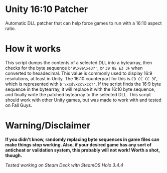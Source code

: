 # Unity 16:10 Patcher
Automatic DLL patcher that can help force games to run with a 16:10 aspect ratio.

# How it works
This script dumps the contents of a selected DLL into a bytearray, then checks for the byte sequence `b'9\x8e\xe3?'`, or `39 8E E3 3F` when converted to hexadecimal. This value is commonly used to display 16:9 resolutions, at least in Unity. The 16:10 counterpart for this is `CD CC CC 3F`, which is represented with `b'\xcd\xcc\xcc?'`. If the script finds the 16:9 byte sequence in the bytearray, it will replace it with the 16:10 byte sequence, and finally write the patched bytearray to the selected DLL. This script should work with other Unity games, but was made to work with and tested on Fall Guys.

# Warning/Disclaimer
**If you didn't know, randomly replacing byte sequences in game files can make things stop working. Also, if your desired game has any sort of anticheat or validation system, this probably will not work! Worth a shot, though.**

*Tested working on Steam Deck with SteamOS Holo 3.4.4*
